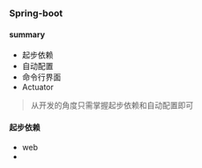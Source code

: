 ### Spring-boot

#### summary 
- 起步依赖
- 自动配置
- 命令行界面
- Actuator
> 从开发的角度只需掌握起步依赖和自动配置即可






#### 起步依赖 
- web
- 
